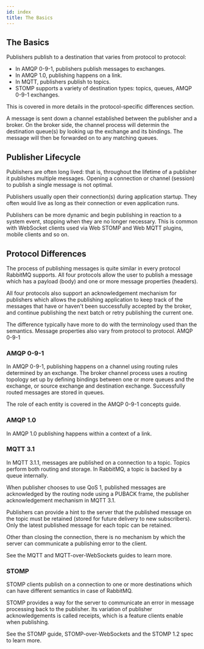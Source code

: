 ```yaml
---
id: index
title: The Basics
---
```


## The Basics

Publishers publish to a destination that varies from protocol to protocol:

- In AMQP 0-9-1, publishers publish messages to exchanges.
- In AMQP 1.0, publishing happens on a link.
- In MQTT, publishers publish to topics. 
- STOMP supports a variety of destination types: topics, queues, AMQP 0-9-1 exchanges. 

This is covered in more details in the protocol-specific differences section.

A message is sent down a channel established between the publisher and a broker. On the broker side, the channel process will determin the destination queue(s) by looking up the exchange and its bindings. The message will then be forwarded on to any matching queues.

## Publisher Lifecycle

Publishers are often long lived: that is, throughout the lifetime of a publisher it publishes multiple messages. Opening a connection or channel (session) to publish a single message is not optimal.

Publishers usually open their connection(s) during application startup. They often would live as long as their connection or even application runs.

Publishers can be more dynamic and begin publishing in reaction to a system event, stopping when they are no longer necessary. This is common with WebSocket clients used via Web STOMP and Web MQTT plugins, mobile clients and so on.

## Protocol Differences

The process of publishing messages is quite similar in every protocol RabbitMQ supports. All four protocols allow the user to publish a message which has a payload (body) and one or more message properties (headers).

All four protocols also support an acknowledgement mechanism for publishers which allows the publishing application to keep track of the messages that have or haven't been successfully accepted by the broker, and continue publishing the next batch or retry publishing the current one.

The difference typically have more to do with the terminology used than the semantics. Message properties also vary from protocol to protocol.
AMQP 0-9-1

### AMQP 0-9-1

In AMQP 0-9-1, publishing happens on a channel using routing rules determined by an exchange. The broker channel process uses a routing topology set up by defining bindings between one or more queues and the exchange, or source exchange and destination exchange. Successfully routed messages are stored in queues.

The role of each entity is covered in the AMQP 0-9-1 concepts guide.

### AMQP 1.0

In AMQP 1.0 publishing happens within a context of a link.

### MQTT 3.1

In MQTT 3.1.1, messages are published on a connection to a topic. Topics perform both routing and storage. In RabbitMQ, a topic is backed by a queue internally.

When publisher chooses to use QoS 1, published messages are acknowledged by the routing node using a PUBACK frame, the publisher acknowledgement mechanism in MQTT 3.1.

Publishers can provide a hint to the server that the published message on the topic must be retained (stored for future delivery to new subscribers). Only the latest published message for each topic can be retained.

Other than closing the connection, there is no mechanism by which the server can communicate a publishing error to the client.

See the MQTT and MQTT-over-WebSockets guides to learn more.

### STOMP

STOMP clients publish on a connection to one or more destinations which can have different semantics in case of RabbitMQ.

STOMP provides a way for the server to communicate an error in message processing back to the publisher. Its variation of publisher acknowledgements is called receipts, which is a feature clients enable when publishing.

See the STOMP guide, STOMP-over-WebSockets and the STOMP 1.2 spec to learn more.
